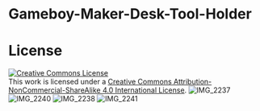 # Gameboy-Maker-Desk-Tool-Holder

# License
<a rel="license" href="http://creativecommons.org/licenses/by-nc-sa/4.0/"><img alt="Creative Commons License" style="border-width:0" src="https://i.creativecommons.org/l/by-nc-sa/4.0/88x31.png" /></a><br />This work is licensed under a <a rel="license" href="http://creativecommons.org/licenses/by-nc-sa/4.0/">Creative Commons Attribution-NonCommercial-ShareAlike 4.0 International License</a>.
![IMG_2237](https://github.com/PizzaHandhelds/Gameboy-Maker-Desk-Tool-Holder/assets/141514112/8722db53-81a6-4ab4-b5f6-7ce739dfeee9)
![IMG_2240](https://github.com/PizzaHandhelds/Gameboy-Maker-Desk-Tool-Holder/assets/141514112/6790c00a-dd7a-4f47-a6a5-742de92b6c9b)
![IMG_2238](https://github.com/PizzaHandhelds/Gameboy-Maker-Desk-Tool-Holder/assets/141514112/e104ab51-41fa-4fc4-a470-7e99d4e6d41b)
![IMG_2241](https://github.com/PizzaHandhelds/Gameboy-Maker-Desk-Tool-Holder/assets/141514112/af01762b-fa10-41a5-81da-68622d06a96c)
